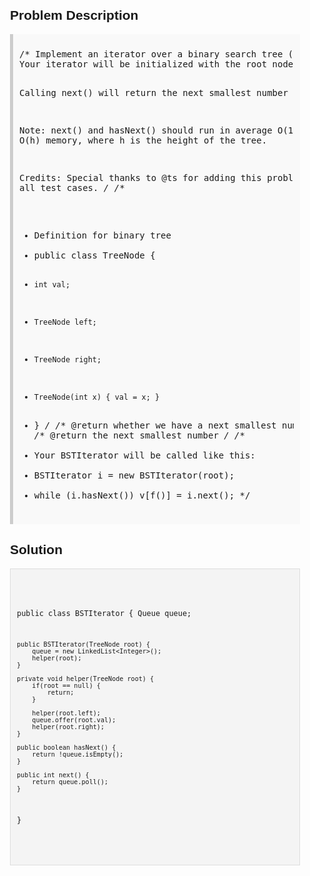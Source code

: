 <style>
  body { font-family: Arial, sans-serif; }
  .container { max-width: 600px; margin: auto; padding: 20px; }
  .comment-block { background-color: #f9f9f9; padding: 10px; border-left: 5px solid #ccc; }
  .code-block { background-color: #f4f4f4; padding: 10px; border: 1px solid #ddd; }
</style>

<div class='container'>
<h2>Problem Description</h2>
<div class='comment-block'>
<pre>
/* Implement an iterator over a binary search tree (BST). 
Your iterator will be initialized with the root node of a BST.

Calling next() will return the next smallest number in the BST.

Note: next() and hasNext() should run in average O(1) time and uses O(h) memory,
where h is the height of the tree.

Credits:
Special thanks to @ts for adding this problem and creating all test cases.
*/
/**
 * Definition for binary tree
 * public class TreeNode {
 *     int val;
 *     TreeNode left;
 *     TreeNode right;
 *     TreeNode(int x) { val = x; }
 * }
 */
    /** @return whether we have a next smallest number */
    /** @return the next smallest number */
/**
 * Your BSTIterator will be called like this:
 * BSTIterator i = new BSTIterator(root);
 * while (i.hasNext()) v[f()] = i.next();
 */</pre>
</div>

<h2>Solution</h2>
<div class='code-block'>
<pre><code class='language-java'>


public class BSTIterator {
    Queue<Integer> queue;

    public BSTIterator(TreeNode root) {
        queue = new LinkedList<Integer>();
        helper(root);
    }
    
    private void helper(TreeNode root) {
        if(root == null) {
            return;
        }
        
        helper(root.left);
        queue.offer(root.val);
        helper(root.right);
    }

    public boolean hasNext() {
        return !queue.isEmpty();
    }

    public int next() {
        return queue.poll();
    }
}

</code></pre>
</div>
</div>
